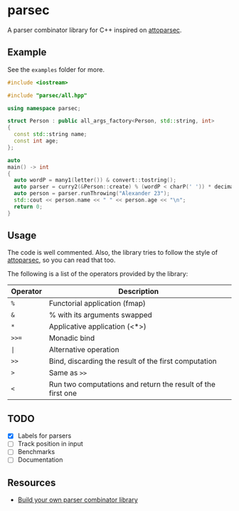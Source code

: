 # parsec

A parser combinator library for C++ inspired on
[attoparsec](https://hackage.haskell.org/package/attoparsec-0.14.4/docs/Data-Attoparsec-Text.html).

## Example

See the `examples` folder for more.

```cpp
#include <iostream>

#include "parsec/all.hpp"

using namespace parsec;

struct Person : public all_args_factory<Person, std::string, int>
{
  const std::string name;
  const int age;
};

auto
main() -> int
{
  auto wordP = many1(letter()) & convert::tostring();
  auto parser = curry2(&Person::create) % (wordP < charP(' ')) * decimal();
  auto person = parser.runThrowing("Alexander 23");
  std::cout << person.name << " " << person.age << "\n";
  return 0;
}
```

## Usage

The code is well commented. Also, the library tries to follow the style of
[attoparsec](https://hackage.haskell.org/package/attoparsec-0.14.4/docs/Data-Attoparsec-Text.html),
so you can read that too.

The following is a list of the operators provided by the library:

| Operator  | Description                                                   |
| --------- | --------------------------------------------------------------|
| `%`       | Functorial application (fmap)                                 |
| `&`       | % with its arguments swapped                                  |
| `*`       | Applicative application (<*>)                                 |
| `>>=`     | Monadic bind                                                  |
| `\|`      | Alternative operation                                         |
| `>>`      | Bind, discarding the result of the first computation          |
| `>`       | Same as `>>`                                                  |
| `<`       | Run two computations and return the result of the first one   |


## TODO

- [x] Labels for parsers
- [ ] Track position in input
- [ ] Benchmarks
- [ ] Documentation

## Resources

- [Build your own parser combinator
  library](https://fsharpforfunandprofit.com/posts/understanding-parser-combinators-3/)


